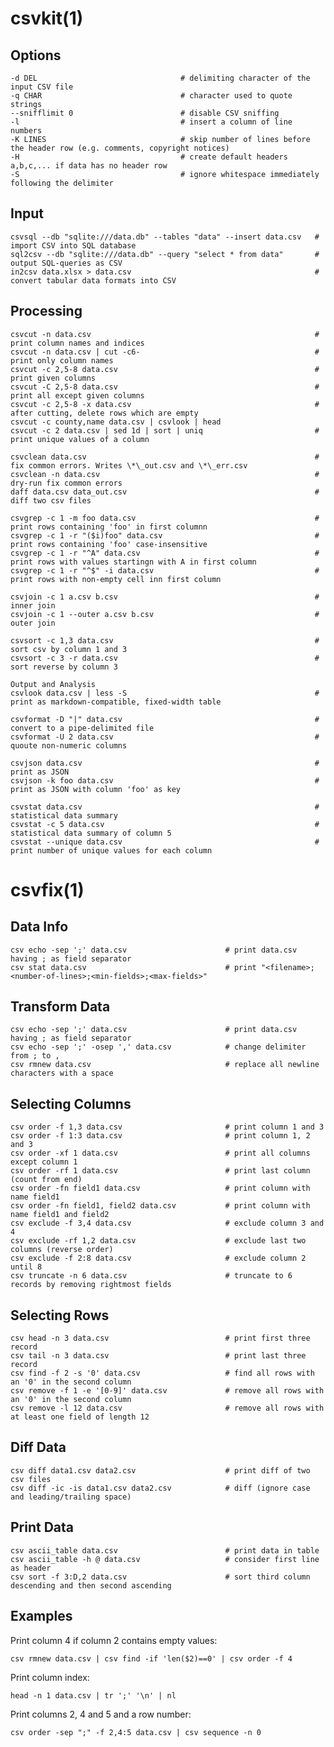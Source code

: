 # csvkit(1)

## Options

    -d DEL                                # delimiting character of the input CSV file
    -q CHAR                               # character used to quote strings
    --snifflimit 0                        # disable CSV sniffing
    -l                                    # insert a column of line numbers
    -K LINES                              # skip number of lines before the header row (e.g. comments, copyright notices)
    -H                                    # create default headers a,b,c,... if data has no header row
    -S                                    # ignore whitespace immediately following the delimiter

## Input

    csvsql --db "sqlite:///data.db" --tables "data" --insert data.csv   # import CSV into SQL database
    sql2csv --db "sqlite:///data.db" --query "select * from data"       # output SQL-queries as CSV
    in2csv data.xlsx > data.csv                                         # convert tabular data formats into CSV

## Processing

    csvcut -n data.csv                                                  # print column names and indices
    csvcut -n data.csv | cut -c6-                                       # print only column names
    csvcut -c 2,5-8 data.csv                                            # print given columns
    csvcut -C 2,5-8 data.csv                                            # print all except given columns
    csvcut -c 2,5-8 -x data.csv                                         # after cutting, delete rows which are empty
    csvcut -c county,name data.csv | csvlook | head
    csvcut -c 2 data.csv | sed 1d | sort | uniq                         # print unique values of a column

    csvclean data.csv                                                   # fix common errors. Writes \*\_out.csv and \*\_err.csv
    csvclean -n data.csv                                                # dry-run fix common errors
    daff data.csv data_out.csv                                          # diff two csv files

    csvgrep -c 1 -m foo data.csv                                        # print rows containing 'foo' in first columnn
    csvgrep -c 1 -r "($i)foo" data.csv                                  # print rows containing 'foo' case-insensitive
    csvgrep -c 1 -r "^A" data.csv                                       # print rows with values startingn with A in first column
    csvgrep -c 1 -r "^$" -i data.csv                                    # print rows with non-empty cell inn first column

    csvjoin -c 1 a.csv b.csv                                            # inner join
    csvjoin -c 1 --outer a.csv b.csv                                    # outer join

    csvsort -c 1,3 data.csv                                             # sort csv by column 1 and 3
    csvsort -c 3 -r data.csv                                            # sort reverse by column 3

    Output and Analysis
    csvlook data.csv | less -S                                          # print as markdown-compatible, fixed-width table

    csvformat -D "|" data.csv                                           # convert to a pipe-delimited file
    csvformat -U 2 data.csv                                             # quoute non-numeric columns

    csvjson data.csv                                                    # print as JSON
    csvjson -k foo data.csv                                             # print as JSON with column 'foo' as key

    csvstat data.csv                                                    # statistical data summary
    csvstat -c 5 data.csv                                               # statistical data summary of column 5
    csvstat --unique data.csv                                           # print number of unique values for each column

# csvfix(1)

## Data Info

    csv echo -sep ';' data.csv                      # print data.csv having ; as field separator
    csv stat data.csv                               # print "<filename>;<number-of-lines>;<min-fields>;<max-fields>"

## Transform Data

    csv echo -sep ';' data.csv                      # print data.csv having ; as field separator
    csv echo -sep ';' -osep ',' data.csv            # change delimiter from ; to ,
    csv rmnew data.csv                              # replace all newline characters with a space

## Selecting Columns

    csv order -f 1,3 data.csv                       # print column 1 and 3
    csv order -f 1:3 data.csv                       # print column 1, 2 and 3
    csv order -xf 1 data.csv                        # print all columns except column 1
    csv order -rf 1 data.csv                        # print last column (count from end)
    csv order -fn field1 data.csv                   # print column with name field1
    csv order -fn field1, field2 data.csv           # print column with name field1 and field2
    csv exclude -f 3,4 data.csv                     # exclude column 3 and 4
    csv exclude -rf 1,2 data.csv                    # exclude last two columns (reverse order)
    csv exclude -f 2:8 data.csv                     # exclude column 2 until 8
    csv truncate -n 6 data.csv                      # truncate to 6 records by removing rightmost fields

## Selecting Rows

    csv head -n 3 data.csv                          # print first three record
    csv tail -n 3 data.csv                          # print last three record
    csv find -f 2 -s '0' data.csv                   # find all rows with an '0' in the second column
    csv remove -f 1 -e '[0-9]' data.csv             # remove all rows with an '0' in the second column
    csv remove -l 12 data.csv                       # remove all rows with at least one field of length 12

## Diff Data

    csv diff data1.csv data2.csv                    # print diff of two csv files
    csv diff -ic -is data1.csv data2.csv            # diff (ignore case and leading/trailing space)

## Print Data

    csv ascii_table data.csv                        # print data in table
    csv ascii_table -h @ data.csv                   # consider first line as header
    csv sort -f 3:D,2 data.csv                      # sort third column descending and then second ascending

## Examples

  Print column 4 if column 2 contains empty values:

    csv rmnew data.csv | csv find -if 'len($2)==0' | csv order -f 4 

  Print column index:

    head -n 1 data.csv | tr ';' '\n' | nl

  Print columns 2, 4 and 5 and a row number:

    csv order -sep ";" -f 2,4:5 data.csv | csv sequence -n 0
